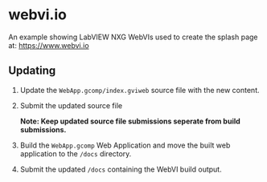 # webvi.io

An example showing LabVIEW NXG WebVIs used to create the splash page at: https://www.webvi.io

## Updating

1. Update the `WebApp.gcomp/index.gviweb` source file with the new content.
2. Submit the updated source file

   **Note: Keep updated source file submissions seperate from build submissions.**
3. Build the `WebApp.gcomp` Web Application and move the built web application to the `/docs` directory.
4. Submit the updated `/docs` containing the WebVI build output.
